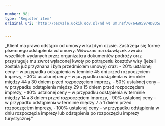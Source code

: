 ```yaml
---

number: 981
type: 'Register item'
original_uri: 'http://decyzje.uokik.gov.pl/nd_wz_um.nsf/0/64A95974D835A59FC12572DD00329781?OpenDocument'


---
```


„Klient ma prawo odstąpić od umowy w każdym czasie. Zastrzega się formę pisemnego odstąpienia od umowy. Wówczas ma obowiązek zwrotu wszelkich wydanych przez organizatora dokumentów podróży oraz przysługuje mu zwrot wpłaconej kwoty po potrąceniu kosztów wizy (jeżeli została już przyznana i była przedmiotem umowy) oraz: - 20% ustalonej ceny – w przypadku odstąpienia w terminie 45 dni przed rozpoczęciem imprezy, - 30% ustalonej ceny – w przypadku odstąpienia w terminie między 44 a 30 dniem przed rozpoczęciem imprezy, - 50% ustalonej ceny – w przypadku odstąpienia między 29 a 15 dniem przed rozpoczęciem imprezy, - 80% ustalonej ceny – w przypadku odstąpienia w terminie między 14 a 8 dniem przed rozpoczęciem imprezy, - 90% ustalonej ceny – w przypadku odstąpienia w terminie między 7 a 1 dniem przed rozpoczęciem imprezy, - 100% ustalonej ceny – w przypadku odstąpienia w dniu rozpoczęcia imprezy lub odstąpienia po rozpoczęciu imprezy turystycznej.”
